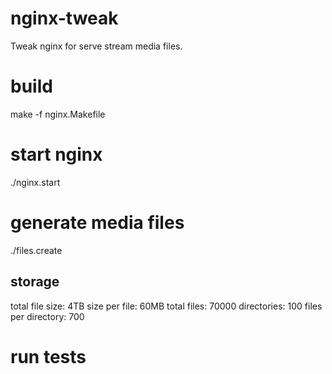 # nginx-tweak #
Tweak nginx for serve stream media files.

# build #

make -f nginx.Makefile

# start nginx #

./nginx.start

# generate media files #

./files.create

## storage ##

total file size: 4TB
size per file: 60MB
total files: 70000
directories: 100
files per directory: 700

# run tests #
